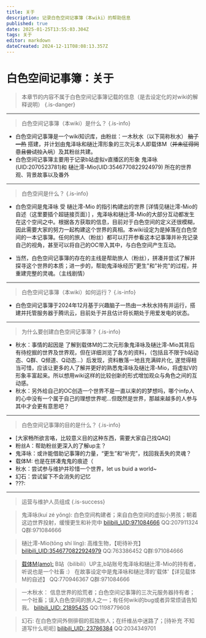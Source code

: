```yaml
---
title: 关于
description: 记录白色空间记事簿（本wiki）的帮助信息
published: true
date: 2025-01-25T13:55:03.304Z
tags: 关于
editor: markdown
dateCreated: 2024-12-11T08:08:13.357Z
---
```




# 白色空间记事簿：关于
> 本章节的内容不属于白色空间记事簿记载的信息（是去设定化的对wiki的解释说明）
{.is-danger}



-------
> 白色空间记事簿（本wiki）是什么？
{.is-info}

- 白色空间记事簿是一个wiki知识库，由粉丝：一木秋水（以下简称秋水） ~~脑子一热~~ 搭建，并计划由鬼泽咏和樋辻澪形象的三次元本人即载体M（~~并未征得同意且尝试拉入坑~~）及其粉丝共建。
- 白色空间记事簿主要用于记录b站虚拟v直播区的形象 鬼泽咏(UID:2070523781)和 樋辻澪-Mio(UID:3546770822924979) 所在的世界观、背景故事以及番外

-------
> 白色空间是什么？
{.is-info}

- 白色空间是鬼泽咏 受 樋辻澪-Mio 的指引构建出的世界 [详情见樋辻澪-Mio的自述（这里要插个超链接页面）] ，鬼泽咏和樋辻澪-Mio的大部分互动都发生在这个空间之中。根据各方获取的信息，目前对于白色空间的定义还很模糊，因此需要大家的努力一起构建这个世界的真相。本wiki设定为是掉落在白色空间的一本记事簿。任何的旅人（粉丝）都可以打开参看这本记事簿并补充记录自己的视角，甚至可以将自己的OC带入其中，与白色空间产生互动。

- 当然，白色空间记事簿的存在的主线是帮助旅人（粉丝），拼凑并尝试了解并探寻这个世界的本质；进一步的，帮助鬼泽咏经历"更生"和"补完"的过程，并重建完整的灵魂。（主线剧情）

-------
> 白色空间记事簿（本wiki）如何运行？
{.is-info}
- 白色空间记事簿于2024年12月基于兴趣脑子一热由一木秋水持有并运行，搭建并托管服务器于腾讯云，目前处于并且估计将长期处于用爱发电的状态。

-------
> 为什么要创建白色空间记事簿？
{.is-info}

- 秋水：事情的起因是 了解到载体M的二次元形象鬼泽咏及樋辻澪-Mio其背后有待挖掘的世界及世界观，但在详细浏览了各方的资料，（包括且不限于b站动态、Q群、Q频道、Q动态...）后发现，资料散落一地且充满碎片化, 遂觉得相当可惜，应该让更多的人了解并更好的熟悉鬼泽咏及樋辻澪-Mio，将虚拟V的形象丰富起来。所以想用wiki这样的比较创新的形式增加观众与角色之间的互动感。
- 秋水：另外给自己的OC创造一个世界不是一直以来的的梦想吗，哪个infp人的心中没有一个属于自己的理想世界呢...但既然是世界，那越来越多的人参与其中才会更有意思吧？

-------
> 白色空间记事簿的目的是什么？
{.is-info}

- [大家畅所欲言咯，比较意义目的这种东西，需要大家自己找QAQ]
- 粉丝A：帮助粉丝更深入的了解up主？
- 鬼泽咏：或许能借助记事簿的力量，“更生”和“补完”，找回我丢失的灵魂？
- 载体M: 也是在拼凑鬼鬼的痕迹（
- 秋水：尝试参与维护并珍惜一个世界，let us buid a world~
- 幻石：尝试留下不会消失的记忆
- ???:

-------
>运营与维护人员组成<!-- 简称运维是吧 -->
{.is-success}


> 鬼泽咏(kuí zé yǒng):
白色空间构建者；来自白色空间的虚拟小男孩；朝着这边世界投射，缓慢更生和补完中
[bilibili_UID:971084666](https://space.bilibili.com/2070523781)  QQ:207911324   Q群:971084666

> 樋辻澪-Mio(tōng shí líng):
高维生物，【呃待补充】
[bilibili_UID:3546770822924979](https://space.bilibili.com/3546770822924979)  QQ:763386452  Q群:971084666

>  [载体M(amo):](/zh/roles/zaitiM)
B站（bilibili）UP主,b站账号鬼泽咏和樋辻澪-Mio的持有者，听说也是一个社畜 :）
在故事设定中是鬼泽咏和樋辻澪的'载体'【详见载体M的自述】
QQ:770946367  Q群:971084666

> 一木秋水：
信息世界的拾荒者；白色空间记事簿的三次元服务器持有者；一个社畜；误入白色空间的旅人之一；有任何wiki的bug或者异常烦请告知我。
[bilibili_UID: 21895435](https://space.bilibili.com/21895435)   QQ:1198779608

> 幻石:
在白色空间外侧徘徊的孤独旅人；在纤维丛中迷路了；[待补充 不知道写什么呃呃]
[bilibili_UID: 23786384](https://space.bilibili.com/23786384)   QQ:2034349701


<div id="MingYu"></div>
<!-- 
> 铭宇：
神秘的人。
生活的苦难束缚不了向往自由的灵魂！
[bilibili_UID: 538617777](https://space.bilibili.com/538617777)   QQ:2391806835
-->
